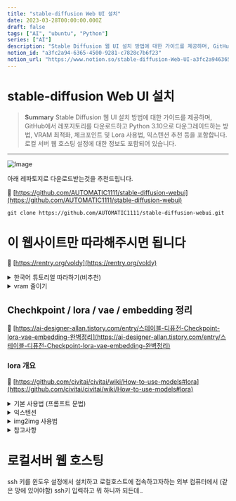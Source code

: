 ```yaml
---
title: "stable-diffusion Web UI 설치"
date: 2023-03-28T00:00:00.000Z
draft: false
tags: ["AI", "ubuntu", "Python"]
series: ["AI"]
description: "Stable Diffusion 웹 UI 설치 방법에 대한 가이드를 제공하며, GitHub에서 레포지토리를 다운로드하고 Python 3.10으로 다운그레이드하는 방법, VRAM 최적화, 체크포인트 및 Lora 사용법, 익스텐션 추천 등을 포함합니다. 로컬 서버 웹 호스팅 설정에 대한 정보도 포함되어 있습니다."
notion_id: "a3fc2a94-6365-4500-9281-c7828c7b6f23"
notion_url: "https://www.notion.so/stable-diffusion-Web-UI-a3fc2a94636545009281c7828c7b6f23"
---
```


# stable-diffusion Web UI 설치

> **Summary**
> Stable Diffusion 웹 UI 설치 방법에 대한 가이드를 제공하며, GitHub에서 레포지토리를 다운로드하고 Python 3.10으로 다운그레이드하는 방법, VRAM 최적화, 체크포인트 및 Lora 사용법, 익스텐션 추천 등을 포함합니다. 로컬 서버 웹 호스팅 설정에 대한 정보도 포함되어 있습니다.

---

![Image](https://prod-files-secure.s3.us-west-2.amazonaws.com/09ccd4d5-876c-4bba-bbdf-cc77a0a11257/a2d2b47e-58c3-4df8-9d64-75776b6ef87d/Untitled.png?X-Amz-Algorithm=AWS4-HMAC-SHA256&X-Amz-Content-Sha256=UNSIGNED-PAYLOAD&X-Amz-Credential=ASIAZI2LB4667ZGVEMQT%2F20250724%2Fus-west-2%2Fs3%2Faws4_request&X-Amz-Date=20250724T102135Z&X-Amz-Expires=3600&X-Amz-Security-Token=IQoJb3JpZ2luX2VjEAIaCXVzLXdlc3QtMiJHMEUCIGvIQ3dpL6pWjBvIAqDeLedp77LBPJh%2B6XbKUhEO93jrAiEA0h9q%2BzE7gvjnVbewSJRNpYS%2FGyAhHyR1trJYGrFoc4Yq%2FwMIKhAAGgw2Mzc0MjMxODM4MDUiDLMlWDSuKk5fOsZnFSrcAzXHr6TI79E7V32xOC1gG300D4iuuOqzWvFHKfY8M243AFzJDnSB2YCLN%2FoZ9nNt5uXdsBwaC3zFn6ONiNS0%2B7ndaWxzawbamlEGMC2fQTBjvcnVy8ide7%2B1AotABEOjuQEMN9ojDw1YGsIYzCWIKNzsv4qob3wZNPU6VAs%2FR%2BdVZcOEn7KR0ek1K%2BICK9aIY7fleWS1qlsJlIenHd%2FShm5aPylSkAjaerk77QNov3nvQ966BAxdLXnRIE9hLqAxGSZPHdId35ICePe0BIYH%2BxQW6drxXoybglOPg98z34huO2iCuIgg26VRte2rCrXJaoFZZrtY1mVOGZ93fxKtDJ8BCLIP7eszrSya2wWQhBTrjKtGd883wZW7%2BTX21pfjbWRrnLL5C%2B0l8xtJBU3K6fOoA2FUx1yc1iAk%2FkKZKMCp33AwOlcvUH8Qo6b7kbgB5Vy%2BmMkK9mevsDb27q0ziL8076S1aK4YKPq%2BB8TZcFq9avE30UBqbkocz5t2%2Fj1USRkqSczM1sx3accv8RTd3V0Le3D67QJ%2BT772N2O2BuueXqrOac5VGNAteAQEfA9PM%2FvXrsBZ7ByjTDjYa8oY9gcSWSaUnnXpjNFcPa5fgByjQpRyPsZ1l21NSL6wMP71h8QGOqUB1pUD%2BKFN728izxYQ0v%2Fr%2F2MTnKHUJajwkDIkcKNkYs5pxB708J%2BwcWxrYeTVCfwocfpgtYee1h1GVL11Yo%2FuZzBO%2BINAAcPTwWLoCsowyaIgru1gBnS6fFNUlnW0hh%2B3MQ63rhw1CqROjD9MoiSRJJ8S%2FTTJH9C2Xw78b%2BuQF%2BGZuukisvMraUDUbjm%2BoRwy%2BoQx8NBX2N6LG5BPH1mShe8Q00fJ&X-Amz-Signature=8fef8ce8002cbf4c273153f59f4135ac9e2fb2b2233127f3ff20a390fe3e1ec0&X-Amz-SignedHeaders=host&x-amz-checksum-mode=ENABLED&x-id=GetObject)

아래 레파토지로 다운로드받는것을 추천드립니다.

🔗 [https://github.com/AUTOMATIC1111/stable-diffusion-webui](https://github.com/AUTOMATIC1111/stable-diffusion-webui)

```shell
git clone https://github.com/AUTOMATIC1111/stable-diffusion-webui.git
```

# 이 웹사이트만 따라해주시면 됩니다

🔗 [https://rentry.org/voldy](https://rentry.org/voldy)

<details>
<summary>한국어 튜토리얼 따라하기(비추천)</summary>

🔗 [https://skyksit.com/useful/install-stable-diffusion-for-windows/](https://skyksit.com/useful/install-stable-diffusion-for-windows/)

# Windows Chocolatey 설치

🔗 [https://chocolatey.org/install](https://chocolatey.org/install)


윈도우 PowerShell 관리자권한으로 실행하여 다음 명령어를 입력합니다

```shell
Set-ExecutionPolicy Bypass -Scope Process -Force; [System.Net.ServicePointManager]::SecurityProtocol = [System.Net.ServicePointManager]::SecurityProtocol -bor 3072; iex ((New-Object System.Net.WebClient).DownloadString('https://community.chocolatey.org/install.ps1'))
```


설치가 완료되면, 다음 명령어로 설치를 확인할 수 있습니다

```shell
choco
choco -?
```

![Image](https://prod-files-secure.s3.us-west-2.amazonaws.com/09ccd4d5-876c-4bba-bbdf-cc77a0a11257/e5355b0e-7f62-4715-a93f-4bc63b82e1a4/Untitled.png?X-Amz-Algorithm=AWS4-HMAC-SHA256&X-Amz-Content-Sha256=UNSIGNED-PAYLOAD&X-Amz-Credential=ASIAZI2LB466QN57QV72%2F20250724%2Fus-west-2%2Fs3%2Faws4_request&X-Amz-Date=20250724T102135Z&X-Amz-Expires=3600&X-Amz-Security-Token=IQoJb3JpZ2luX2VjEAIaCXVzLXdlc3QtMiJIMEYCIQCkYLp3rINcoM2euPgbj4COJZYSa9E7qh4ZPEb%2FweC0pgIhAKxIYv0n399Tn37VkYdkcntYRJjqGqEG38Btxvr%2Bn2QnKv8DCCoQABoMNjM3NDIzMTgzODA1Igx%2B9U8u0%2By6z1%2BmoTYq3AOF2aFVV7uqF3bdtk%2B81txql%2BCFD7xaqRcID6AQBntPGpnv4e7GQv7%2F1iCJ4ODCNPKfmv7fJHBmLzXlQjURmkbasK%2FFtLQ%2FJF4A9DEX0IwelIivCgQy2ofMaG0YU8p6x3WhT5oa9Ac1qeW0HKB2UFcODzuKjkmqQpLzBSHCU1xPaUZKl91%2BqBADxYt5HOc0QBSz5FuBT%2Fnaf7AvI4Rq8UBlXy8myGdDYhRtSNJUl6Ka3F7AZqza2nq1My%2BrQsCeHGOSukOFQC5Stn5yUejKmiSN5jN333%2B%2BExvyPNCKp2v7XGphVPzZW1JTFa1GUVq2JwCWNelB3BGrFP4uCTSau%2FkbR6otwpJcrhRkz3oRDRFAYoEoulTbObvYEDfbdPGDFqL5955d%2F5ySSI4YXr6g1EEW4jerkpeJgndD0m4zkbQK9IEuOgEv%2B1fcasBbkYG0UAlw10GYC1ah9Rh9gD92J6ePvxadMRPxHag34%2FRe%2FRdeaEJbaFaBoz%2BDZ1oyYxRMIS7%2BlJPrF3iId1bbNhoUbOEkZcypSOS40fg0eKgvwFSfAe6IjX0KPkquiYYAGhbUpd1VjbNfAtr%2FYB8Ve67MfvxrTZRj3OwQYFJgrtN9gFOekMn5%2BYEVUykJ39lZJjDm9YfEBjqkAcne80zoGRVoB%2BfcQ%2BOfrdrbdaC9Tb4zy3B6RtD00EkME69qSU0hp9vFt9WjxVYtvYgSeX75MX%2FbpzokyJzei%2FGXB4bys2qAkO0007W1uyg29q3h3tfoIF85nzKeWt3gWWMnb%2BvcsTkQscVFL5225m8oQSQbiFq%2BLHZkiUhvEFEIv9iL8PsM9dtqKvIAcVaxq0KNkvJgjxZm93zVdFmkmTdcNC1i&X-Amz-Signature=ee80fd32b17fdbfdc620e219f42d51367f51dd06a72e906315702d057cd0fd90&X-Amz-SignedHeaders=host&x-amz-checksum-mode=ENABLED&x-id=GetObject)

‘[launch.py](http://launch.py/)’ 파일에서 발생한 오류는 'RuntimeError: Couldn’t install torch.'입니다. 이 오류는 PyTorch를 설치할 때 발생하는 것으로 보입니다. 오류 메시지에 따르면 Python 버전이 호환되지 않아 발생한 것 같습니다.

오류 메시지에서 제안하는 대로 Python 버전을 3.10으로 다운그레이드하고 WebUI 디렉토리의 현재 Python 및 ‘venv’ 폴더를 삭제한 후 다시 시도해보세요. 또는 WebUI의 바이너리 릴리스를 사용할 수도 있습니다.

[Python 3.10 (Windows 7 버전)](https://github.com/adang1345/PythonWin7/raw/master/3.10.6/python-3.10.6-amd64-full.exe)

[**설치**](https://www.python.org/ftp/python/3.10.6/python-3.10.6-amd64.exe)

[(페이지)](https://www.python.org/downloads/windows/)

- 설치 시** " PATH에 추가**" 를 선택해야 합니다.

</details>

<details>
<summary>vram 줄이기</summary>

**6단계****(선택 사항):**

이렇게 하면 VRAM이 줄어들고 더 큰 해상도 또는 배치 크기에서 원시 생성 속도 를 10% 미만으로

생성할 수 있습니다. 평균 **25% 더 빠름 ) ***대부분의* 사용자 에게 권장됨 -편집 - 다음으로 변경

```plain text
webui-user.bat
```

```plain text
COMMANDLINE_ARGS=COMMANDLINE_ARGS=--medvram
```

</details>

## Chechkpoint / lora / vae / embedding 정리

🔗 [https://ai-designer-allan.tistory.com/entry/스테이블-디퓨전-Checkpoint-lora-vae-embedding-완벽정리](https://ai-designer-allan.tistory.com/entry/스테이블-디퓨전-Checkpoint-lora-vae-embedding-완벽정리)

### lora 개요

🔗 [https://github.com/civitai/civitai/wiki/How-to-use-models#lora](https://github.com/civitai/civitai/wiki/How-to-use-models#lora)


<details>
<summary>기본 사용법 (프롬프트 문법)</summary>

🔗 [https://rupicat.com/entry/Stable-Diffusion-프롬프트prompt-입력-방법-정리](https://rupicat.com/entry/Stable-Diffusion-프롬프트prompt-입력-방법-정리)

프롬프트 입력은 크게 두가지로 나뉨

- Prompt
  - 의도하고자하는 요소
- Negative prompt
  - 피하고자하는 요소

Checkpoint , Lora에대한 설명이 잘 되어있음

🎥 [동영상 보기](https://youtu.be/lIeUcj9LJyQ)

### **| 기본 문법**

프롬프트는 콤마 "," 로 구분

() 괄호로 프롬프트에 가중치를 줄수 있다. [] 는 가중치를 줄인다.

(프롬프트:가중치) 가중치는 보통 0.1~1.8까지 적는다. 기본값은 1

(프롬프트, 프롬프트:가중치) 여러개의 프롬프트를 묶어서 가중치 적용

(프롬프트) = (프롬프트:1.1)

[프롬프트] = (프롬프트:0.9)

외모, 상태, 배경 등은 태그로 적고 구도나 상황, 행위 묘사등은 문장으로 입력한다.


얼굴보정(Restore Faces) 체크해 주시면 얼굴을 뚜렸하고 섬세하게 그려주는 것 같습니다.

</details>

<details>
<summary>익스텐션</summary>

🔗 [https://rupicat.com/entry/Stable-Diffusion-Webui-필수-유용한-Extensions-익스텐션-들](https://rupicat.com/entry/Stable-Diffusion-Webui-필수-유용한-Extensions-익스텐션-들)

1. ControlNet
🔗 [https://youtu.be/ABn25X18wfM](https://youtu.be/ABn25X18wfM)

  1. OpenPose Editor
  1. Posex
  1. [Civitai.com](http://civitai.com/) Poses
1. [Civitai Helper](https://github.com/butaixianran/Stable-Diffusion-Webui-Civitai-Helper.git)
  1. 결과 미리보기 확인하고 모델 선택 [튜토리얼](https://youtu.be/ZVjWQY-NxyQ)
  1. 익스텐션에서 직접 URL 입력하여 설치해야함
1. [ddetailer](https://github.com/dustysys/ddetailer.git)
  1. 결과의 퀄리티를 높여줌 [C++ 비주얼 스튜디오](https://visualstudio.microsoft.com/ko/downloads/) 도구가 요구됨 [튜토리얼](https://youtu.be/xJAyZG-ssAM)
1. [rembg](https://github.com/AUTOMATIC1111/stable-diffusion-webui-rembg.git)
  1. 배경제거 [튜토리얼](https://youtu.be/S-39H5KXOUo)
  1. 혹은 [coolai](https://bgsub.com/webapp/?utm_source=coolai.app) 에서 웹상으로 수동으로도 가능합니다
1. [ModelKeyworld](https://github.com/mix1009/model-keyword.git)
  1. 모델에서 사용하는 키워드를 볼 수 있음
</details>

<details>
<summary>img2img 사용법</summary>

🎥 [동영상 보기](https://youtu.be/0CUHf3Gp4WQ)

</details>

<details>
<summary>참고사항</summary>

## 플러그인 모음

web ui 도 많이 업그레이드 되어 파생 기능이 엄청나게 많아졌습니다.

[Civitai.com](https://civitai.com/)

사이트에서 수많은 모델, Lora, Textual Inversion 을 구할 수 있습니다.

## **webui + novel ai 설정**

[티스토리 블로그](https://skyksit.tistory.com/entry/novel-ai-stable-diffusion-%EC%84%A4%EC%B9%98-%EB%B0%8F-%EC%84%A4%EC%A0%95-%EB%B0%A9%EB%B2%95)


</details>

# 로컬서버 웹 호스팅

ssh 키를 윈도우 설정에서 설치하고 로컬호스트에 접속하고자하는 외부 컴퓨터에서 (같은 망에 있어야함) ssh키 입력하고 뭐 하니까 되든데..

